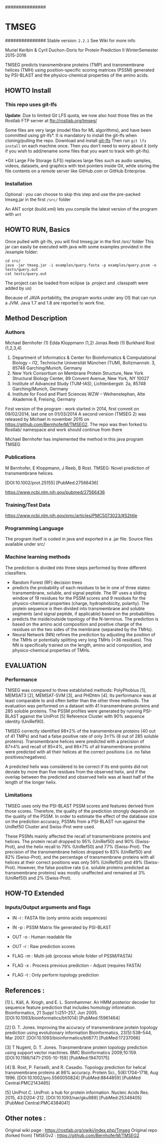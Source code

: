 ###############
# TMSEG
###############
Stable version: `2.2.1`
See Wiki for more info

Muriel Keribin & Cyril Duchon-Doris for Protein Prediction II WinterSemester 2015-2016

TMSEG predicts transmembrane proteins (TMP) and transmembrane helices (TMH) using position-specific scoring matrices (PSSM) generated by PSI-BLAST and the physico-chemical properties of the amino acids.

## HOWTO Install

### This repo uses git-lfs

**Update**: Due to limited Git LFS quota, we now also host those files on the Rostlab FTP server at ftp://rostlab.org/tmseg/

Some files are very large (model files for ML algorithms), and have been committed using git-lfs*. It is mandatory to install the git-lfs when cloning/pulling the repo. 
Download and install [git-lfs](https://git-lfs.github.com/)
Then run `git lfs install` on each machine once. Then you don't need to worry about it (only if you wish to add/rename some files that you want to track with git-lfs).

*Git Large File Storage (LFS) replaces large files such as audio samples, videos, datasets, and graphics with text pointers inside Git, while storing the file contents on a remote server like GitHub.com or GitHub Enterprise.

### Installation

Optional : you can choose to skip this step and use the pre-packed tmseg.jar in the first `/src/` folder

An ANT script (build.xml) lets you compile the latest version of the program with
`ant`


## HOWTO RUN, Basics

Once pulled with git-lfs, you will find tmseg.jar in the first /src/ folder
This jar can easily be executed with java with some examples provided in the /example folder:

```shell
cd src/ 
java -jar tmseg.jar -i examples/query.fasta -p examples/query.pssm -o tests/query.out
cat tests/query.out
```

The project can be loaded from eclipse (a .project and .classpath were added by us)

Because of JAVA portability, the program works under any OS that can run a JVM. Java 1.7 and 1.8 are reported to work fine.

## Method Description

### Authors

Michael Bernhofer (1)
Edda Kloppmann (1,2)
Jonas Reeb (1)
Burkhard Rost (1,2,3,4)

1. Department of Informatics & Center for Bioinformatics & Computational Biology – i12, Technische Universität München (TUM), Boltzmannstr. 3, 85748 Garching/Munich, Germany
2. New York Consortium on Membrane Protein Structure, New York Structural Biology Center, 89 Convent Avenue, New York, NY 10027
3. Institute of Advanced Study (TUM-IAS), Lichtenbergstr. 2a, 85748 Garching/Munich, Germany
4. Institute for Food and Plant Sciences WZW – Weihenstephan, Alte Akademie 8, Freising, Germany

First version of the program : work started in 2014, first commit on 09/02/2014, last one on 01/03/2014
A second version (TMSEG 2) was released by Michael in november 2015 on https://github.com/BernhoferM/TMSEG2. The repo was then forked to Rostlab/ namespace and work should continue from there

Michael Bernhofer has implemented the method in this java program TMSEG

### Publications

M Bernhofer, E Kloppmann, J Reeb, B Rost. TMSEG: Novel prediction of transmembrane helices.

[DOI:10.1002/prot.25155] [PubMed:27566436]

https://www.ncbi.nlm.nih.gov/pubmed/27566436

### Training/Test Data

https://www.ncbi.nlm.nih.gov/pmc/articles/PMC5073023/#S2title

### Programming Language

The program itself is coded in java and exported in a .jar file. Source files available under src/

### Machine learning methods

The prediction is divided into three steps performed by three different classifiers. 

 *  Random Forest (RF) decision trees
   *  predicts the probability of each residues to be in one of three states: transmembrane, soluble, and signal peptide. The RF uses a sliding window of 19 residues for the PSSM scores and 9 residues for the physico-chemical properties (charge, hydrophobicity, polarity). The protein sequence is then divided into transmembrane and soluble segments (and signal peptide, if applicable) based on the probabilities. 
   * predicts the inside/outside topology of the N-terminus. The prediction is based on the amino acid composition and positive charge of the residues on the two sides of the membrane (separated by the TMHs). 
 *  Neural Network (NN) refines the prediction by adjusting the position of the TMHs or potentially splitting very long TMHs (>36 residues). This NN is specifically trained on the length, amino acid composition, and physico-chemical properties of TMHs. 

## EVALUATION

### Performance

TMSEG was compared to three established methods: PolyPhobius [1], MEMSAT3 [2], MEMSAT-SVM [3], and PHDhtm [4]. Its performance was at least comparable to and often better than the other three methods. The evaluation was performed on a dataset with 41 transmembrane proteins and 285 soluble proteins. The PSSM profiles were generated by running PSI-BLAST against the UniProt [5] Reference Cluster with 90% sequence identity (UniRef90).

TMSEG correctly identified 98±2% of the transmembrane proteins (40 out of 41 TMPs) and had a false positive rate of only 3±1% (8 out of 285 soluble proteins). Transmembrane helices were predicted with a precision of 87±4% and recall of 85±4%, and 66±7% of all transmembrane proteins were predicted with all their helices at the correct positions (i.e. no false positives/negatives).

A predicted helix was considered to be correct if its end-points did not deviate by more than five residues from the observed helix, and if the overlap between the predicted and observed helix was at least half of the length of the longer helix.

### Limitations

TMSEG uses only the PSI-BLAST PSSM scores and features derived from those scores. Therefore, the quality of the prediction strongly depends on the quality of the PSSM. In order to estimate the effect of the database size on the prediction accuracy, PSSMs from a PSI-BLAST run against the UniRef50 Cluster and Swiss-Prot were used.

These PSSMs mainly affected the recall of transmembrane proteins and helices. The protein recall dropped to 95% (UniRef50) and 90% (Swiss-Prot), and the helix recall to 79% (UniRef50) and 77% (Swiss-Prot). The precision of the transmembrane helices dropped to 83% (UniRef50) and 82% (Swiss-Prot), and the percentage of transmembrane proteins with all helices at their correct positions was only 59% (UniRef50) and 49% (Swiss-Prot). However, the false positive rate (i.e. soluble proteins predicted as transmembrane proteins) was mostly unaffected and remained at 3% (UniRef50) and 2% (Swiss-Prot).

## HOW-TO Extended
 
### Inputs/Output arguments and flags

* IN -i : FASTA file (only amino acids sequences)
* IN -p : PSSM Matrix file generated by PSI-BLAST

* OUT -o : Human readable file
* OUT -r : Raw prediction scores

* FLAG -m : Multi-job (process whole folder of PSSM/FASTA)
* FLAG -x : Process previous prediction - Adjust (requires FASTA)
* FLAG -t : Only perform topology prediction

## References :

[1] L. Käll, A. Krogh, and E. L. Sonnhammer. An HMM posterior decoder for sequence feature prediction that includes homology information. Bioinformatics, 21 Suppl 1:i251–257, Jun 2005. [DOI:10.1093/bioinformatics/bti1014] [PubMed:15961464]

[2] D. T. Jones. Improving the accuracy of transmembrane protein topology prediction using evolutionary information Bioinformatics, 23(5):538–544, Mar 2007. [DOI:10.1093/bioinformatics/btl677] [PubMed:17237066]

[3] T Nugent, D. T. Jones. Transmembrane protein topology prediction using support vector machines. BMC Bioinformatics 2009;10:159. [DOI:10.1186/1471-2105-10-159] [PubMed:19470175]

[4] B. Rost, P. Fariselli, and R. Casadio. Topology prediction for helical transmembrane proteins at 86% accuracy. Protein Sci., 5(8):1704–1718, Aug 1996. [DOI:10.1002/pro.5560050824] [PubMed:8844859] [PubMed Central:PMC2143485]

[5] UniProt C. UniProt: a hub for protein information. Nucleic Acids Res. 2015, 43:D204-212. [DOI:10.1093/nar/gku989] [PubMed:25348405] [PubMed Central:PMC4384041]

## Other notes :

Original wiki page : https://rostlab.org/owiki/index.php/Tmseg
Original repo (forked from) TMSEGv2 : https://github.com/BernhoferM/TMSEG2
